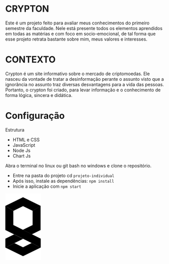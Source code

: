 # CRYPTON

Este é um projeto feito para avaliar meus conhecimentos do primeiro semestre da faculdade. Nele está presente todos os elementos aprendidos em todas as matérias e com foco em socio-emocional, de tal forma que esse projeto retrata bastante sobre mim, meus valores e interesses.

# CONTEXTO

Crypton é um site informativo sobre o mercado de criptomoedas. Ele nasceu da vontade de tratar a desinformação perante o assunto visto que a ignorância no assunto traz diversas desvantagens para a vida das pessoas. Portanto, o crypton foi criado, para levar informação e o conhecimento de forma lógica, sincera e didática.

# Configuração

Estrutura
- HTML e CSS
- JavaScript
- Node Js
- Chart Js
       
Abra o terminal no linux ou git bash no windows e clone o repositório.

- Entre na pasta do projeto cd ```projeto-individual```
- Após isso, instale as dependências: ``` npm install ```
- Inicie a aplicação com ```npm start```

<div style="display: flex;">
       <img src="./public/assets/images/svg/snapsvg-seeklogo.com.svg" alt="">
</div>
